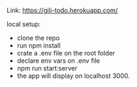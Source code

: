 Link: https://gili-todo.herokuapp.com/

local setup: 
- clone the repo
- run npm install
- crate a .env file on the root folder
- declare env vars on .env file
- npm run start:server
- the app will display on localhost 3000.
